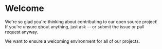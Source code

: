 # Welcome
We're so glad you're thinking about contributing to our open source project!
If you're unsure qbout anything, just ask -- or submit the issue or pull request anyway.

We want to ensure a welcoming environment for all of our projects.
